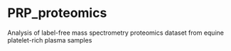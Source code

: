 # PRP_proteomics
Analysis of label-free mass spectrometry proteomics dataset from equine platelet-rich plasma samples
